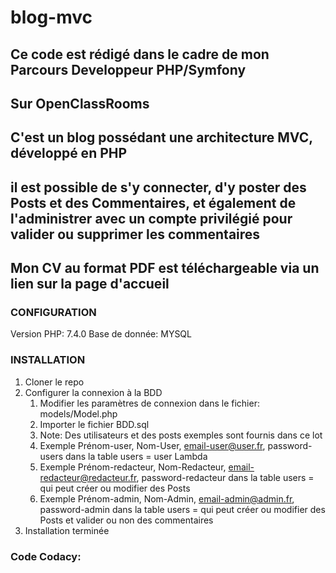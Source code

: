 # blog-mvc

## Ce code est rédigé dans le cadre de mon Parcours Developpeur PHP/Symfony
## Sur OpenClassRooms

## C'est un blog possédant une architecture MVC, développé en PHP

## il est possible de s'y connecter, d'y poster des Posts et des Commentaires, et également de l'administrer avec un compte privilégié pour valider ou supprimer les commentaires
## Mon CV au format PDF est téléchargeable via un lien sur la page d'accueil

### CONFIGURATION

Version PHP: 7.4.0
Base de donnée: MYSQL

### INSTALLATION

1. Cloner le repo
2. Configurer la connexion à la BDD
   1. Modifier les paramètres de connexion dans le fichier: models/Model.php
   2. Importer le fichier BDD.sql
   3. Note: Des utilisateurs et des posts exemples sont fournis dans ce lot
   4. Exemple Prénom-user, Nom-User, email-user@user.fr, password-users dans la table users = user Lambda
   5. Exemple Prénom-redacteur, Nom-Redacteur, email-redacteur@redacteur.fr, password-redacteur dans la table users = qui peut créer ou modifier des Posts
   6. Exemple Prénom-admin, Nom-Admin, email-admin@admin.fr, password-admin dans la table users = qui peut créer ou modifier des Posts et valider ou non des commentaires
3. Installation terminée

### Code Codacy:
